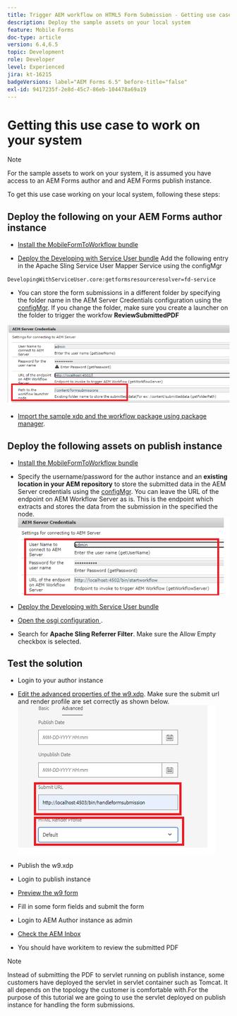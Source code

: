 ```yaml
---
title: Trigger AEM workflow on HTML5 Form Submission - Getting use case to work
description: Deploy the sample assets on your local system
feature: Mobile Forms
doc-type: article
version: 6.4,6.5
topic: Development
role: Developer
level: Experienced
jira: kt-16215
badgeVersions: label="AEM Forms 6.5" before-title="false"
exl-id: 9417235f-2e8d-45c7-86eb-104478a69a19
---
```

# Getting this use case to work on your system

>[!NOTE]
>
>For the sample assets to work on your system, it is assumed you have access to an AEM Forms author and and AEM Forms publish instance.

To get this use case working on your local system, following these steps:

## Deploy the following on your AEM Forms author instance

* [Install the MobileFormToWorkflow bundle](assets/MobileFormToWorkflow.core-1.0.0-SNAPSHOT.jar)

* [Deploy the Developing with Service User bundle](https://experienceleague.adobe.com/docs/experience-manager-learn/assets/developingwithserviceuser.zip?lang=en)
Add the following entry in the Apache Sling Service User Mapper Service using the configMgr

```
DevelopingWithServiceUser.core:getformsresourceresolver=fd-service
```

* You can store the form submissions in a different folder by specifying the folder name in the AEM Server Credentials configuration using the [configMgr](http://localhost:4502/system/console/configMg). If you change the folder, make sure you create a launcher on the folder to trigger the workfow **ReviewSubmittedPDF**

![config-author](assets/author-config.png
)
* [Import the sample xdp and the workflow package using package manager](assets/xdp-form-and-workflow.zip).


## Deploy the following assets on publish instance

* [Install the MobileFormToWorkflow bundle](assets/MobileFormToWorkflow.core-1.0.0-SNAPSHOT.jar)

* Specify the username/password for the author instance and an **existing location in your AEM repository** to store the submitted data in the AEM Server credentials using the [configMgr](http://localhost:4503/system/console/configMgr). You can leave the URL of the endpoint on AEM Workflow Server as is. This is the endpoint which extracts and stores the data from the submission in the specified the node.
![publish-config](assets/publish-config.png)

* [Deploy the Developing with Service User bundle](https://experienceleague.adobe.com/docs/experience-manager-learn/assets/developingwithserviceuser.zip?lang=en)
* [Open the osgi configuration ](http://localhost:4503/system/console/configMgr).
* Search for  **Apache Sling Referrer Filter**. Make sure the Allow Empty checkbox is selected.


## Test the solution

* Login to your author instance
* [Edit the advanced properties of the w9.xdp](http://localhost:4502/libs/fd/fm/gui/content/forms/formmetadataeditor.html/content/dam/formsanddocuments/w9.xdp). Make sure the submit url and render profile are set correctly as shown below.
![xdp-advanced-properties](assets/mobile-form-properties.png)

* Publish the w9.xdp
* Login to publish instance
* [Preview the w9 form](http://localhost:4503/content/dam/formsanddocuments/w9.xdp/jcr:content)
* Fill in some form fields and submit the form
* Login to AEM Author instance as admin
* [Check the AEM Inbox](http://localhost:4502/aem/inbox)
* You should have workitem to review the submitted PDF

>[!NOTE]
>
>Instead of submitting the PDF to servlet running on publish instance, some customers have deployed the servlet in servlet container such as Tomcat. It all depends on the topology the customer is comfortable with.For the purpose of this tutorial we are going to use the servlet deployed on publish instance for handling the form submissions.

